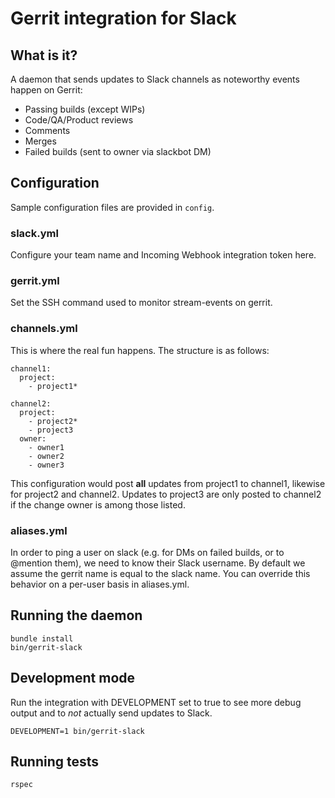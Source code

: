 # Gerrit integration for Slack

## What is it?

A daemon that sends updates to Slack channels as noteworthy events happen on Gerrit:

  * Passing builds (except WIPs)
  * Code/QA/Product reviews
  * Comments
  * Merges
  * Failed builds (sent to owner via slackbot DM)

## Configuration

Sample configuration files are provided in `config`.

### slack.yml

Configure your team name and Incoming Webhook integration token here.

### gerrit.yml

Set the SSH command used to monitor stream-events on gerrit.

### channels.yml

This is where the real fun happens. The structure is as follows:

    channel1:
      project:
        - project1*

    channel2:
      project:
        - project2*
        - project3
      owner:
        - owner1
        - owner2
        - owner3

This configuration would post **all** updates from project1 to channel1, likewise for project2 and channel2. Updates to project3 are only posted to channel2 if the change owner is among those listed.

### aliases.yml

In order to ping a user on slack (e.g. for DMs on failed builds, or to @mention them), we need to know their Slack username. By default we assume the gerrit name is equal to the slack name. You can override this behavior on a per-user basis in aliases.yml.

## Running the daemon

    bundle install
    bin/gerrit-slack

## Development mode

Run the integration with DEVELOPMENT set to true to see more debug output and to *not* actually send updates to Slack.

    DEVELOPMENT=1 bin/gerrit-slack

## Running tests

    rspec
